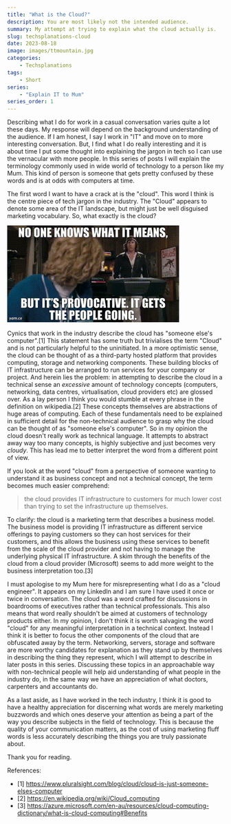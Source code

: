 ```yaml
---
title: "What is the Cloud?"
description: You are most likely not the intended audience.
summary: My attempt at trying to explain what the cloud actually is.
slug: techsplanations-cloud
date: 2023-08-18
image: images/ttmountain.jpg
categories:
    - Techsplanations
tags:
    - Short
series: 
    - "Explain IT to Mum"
series_order: 1
---
```


Describing what I do for work in a casual conversation varies quite a lot these days. My response will depend on the background understanding of the audience. If I am honest, I say I work in "IT" and move on to more interesting conversation. But, I find what I do really interesting and it is about time I put some thought into explaining the jargon in tech so I can use the vernacular with more people. In this series of posts I will explain the terminology commonly used in wide world of technology to a person like my Mum. This kind of person is someone that gets pretty confused by these words and is at odds with computers at time.

The first word I want to have a crack at is the "cloud". This word I think is the centre piece of tech jargon in the industry. The "Cloud" appears to denote some area of the IT landscape, but might just be well disguised marketing vocabulary. So, what exactly is the cloud?

![](images/meme.gif)

Cynics that work in the industry describe the cloud has "someone else's computer".[1] This statement has some truth but trivialises the term "Cloud" and is not particularly helpful to the uninitiated. In a more optimistic sense, the cloud can be thought of as a third-party hosted platform that provides computing, storage and networking components. These building blocks of IT infrastructure can be arranged to run services for your company or project. And herein lies the problem: in attempting to describe the cloud in a technical sense an *excessive* amount of technology concepts (computers, networking, data centres, virtualisation, cloud providers etc) are glossed over. As a lay person I think you would stumble at every phrase in the definition on wikipedia.[2] These concepts themselves are abstractions of huge areas of computing. Each of these fundamentals need to be explained in sufficient detail for the non-technical audience to grasp why the cloud can be thought of as "someone else's computer". So in my opinion the cloud doesn't really work as technical language. It attempts to abstract away way too many concepts, is highly subjective and just becomes very *cloudy*. This has lead me to better interpret the word from a different point of view. 

If you look at the word "cloud" from a perspective of someone wanting to understand it as business concept and not a technical concept, the term becomes much easier comprehend: 

> the cloud provides IT infrastructure to customers for much lower cost than trying to set the infrastructure up themselves. 

To clarify: the cloud is a marketing term that describes a business model. The business model is providing IT infrastructure as different service offerings to paying customers so they can host services for their customers, and this allows the business using these services to benefit from the scale of the cloud provider and not having to manage the underlying physical IT infrastructure. A skim through the benefits of the cloud from a cloud provider (Microsoft) seems to add more weight to the business interpretation too.[3]

I must apologise to my Mum here for misrepresenting what I do as a "cloud engineer". It appears on my LinkedIn and I am sure I have used it once or twice in conversation. The cloud was a word crafted for discussions in boardrooms of executives rather than technical professionals. This also means that word really shouldn't be aimed at customers of technology products either. In my opinion, I don't think it is worth salvaging the word "cloud" for any meaningful interpretation in a technical context. Instead I think it is better to focus the other components of the cloud that are obfuscated away by the term. Networking, servers, storage and software are more worthy candidates for explanation as they stand up by themselves in describing the thing they represent, which I will attempt to describe in later posts in this series. Discussing these topics in an approachable way with non-technical people will help aid understanding of what people in the industry do, in the same way we have an appreciation of what doctors, carpenters and accountants do. 

As a last aside, as I have worked in the tech industry, I think it is good to have a healthy appreciation for discerning what words are merely marketing buzzwords and which ones deserve your attention as being a part of the way you describe subjects in the field of technology. This is because the quality of your communication matters, as the cost of using marketing fluff words is less accurately describing the things you are truly passionate about. 

Thank you for reading.

References:

- [1] <https://www.pluralsight.com/blog/cloud/cloud-is-just-someone-elses-computer>
- [2] <https://en.wikipedia.org/wiki/Cloud_computing>
- [3] <https://azure.microsoft.com/en-au/resources/cloud-computing-dictionary/what-is-cloud-computing#Benefits>